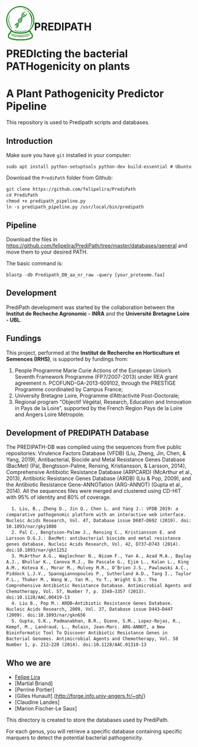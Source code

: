 <img align="left" width="15%" src="fig_predipath.png"> 

# PREDIPATH
# PREDIcting the bacterial PATHogenicity on plants
# A Plant Pathogenicity Predictor Pipeline 


This repository is used to Predipath scripts and databases.
## Introduction

Make sure you have `git` installed in your computer:
```
sudo apt install python-setuptools python-dev build-essential # Ubuntu
```
Download the `PrediPath` folder from Github:

```download
git clone https://github.com/felipelira/PrediPath
cd PrediPath
chmod +x predipath_pipeline.py
ln -s predipath_pipeline.py /usr/local/bin/predipath
```
## Pipeline
Download the files in https://github.com/felipelira/PrediPath/tree/master/databases/general and move them to your desired PATH.

  The basic command is:
  
    blastp -db Predipath_DB_aa_nr_raw -query [your_proteome.faa]


## Development
PrediPath development was started by the collaboration between the **Institut de Recheche Agronomic - INRA** and the **Université Bretagne Loire - UBL**.

## Fundings
This project, performed at the **Institut de Recherche en Horticulture et Semences (IRHS)**, is supported by fundings from:

1. People Programme Marie Curie Actions of the European Union’s Seventh Framework Programme (FP7/2007-2013) under REA grant agreement n. PCOFUND-GA-2013-609102, through the PRESTIGE Programme coordinated by Campus France;
2. University Bretagne Loire, Programme d’Attractivité Post-Doctorale;
3. Regional program “Objectif Végétal, Research, Education and Innovation in Pays de la Loire”, supported by the French Region Pays de la Loire and Angers Loire Métropole.


## Development of PREDIPATH Database

The PREDIPATH-DB was compiled using the sequences from five public repositories: Virulence Factors Database (VFDB) (Liu, Zheng, Jin, Chen, & Yang, 2019)⁠, Antibacterial, Biocide and Metal Resistance Genes Database (BacMet) (Pal, Bengtsson-Palme, Rensing, Kristiansson, & Larsson, 2014)⁠, Comprehensive Antibiotic Resistance Database (ARPCARD) (McArthur et al., 2013)⁠, Antibiotic Resistance Genes Database (ARDB) (Liu & Pop, 2009)⁠, and the Antibiotic Resistance Gene-ANNOTation (ARG-ANNOT) (Gupta et al., 2014)⁠. All the sequences files were merged and clustered using CD-HIT with 95% of identity and 80% of coverage.

```
  1. Liu, B., Zheng D., Jin Q., Chen L. and Yang J.: VFDB 2019: a comparative pathogenomic platform with an interactive web interface. Nucleic Acids Research, Vol. 47, Database issue D687–D692 (2019). doi: 10.1093/nar/gky1080
  2. Pal C., Bengtsson-Palme J., Rensing C., Kristiansson E. and Larsson D.G.J.: BacMet: antibacterial biocide and metal resistance genes database. Nucleic Acids Research, Vol. 42, D737–D743 (2014). doi:10.1093/nar/gkt1252
  3. McArthur A.G., Waglechner N., Nizam F., Yan A., Azad M.A., Baylay A.J., Bhullar K., Canova M.J., De Pascale G., Ejim L., Kalan L., King A.M., Koteva K., Morar M., Mulvey M.R., O’Brien J.S., Pawlowski A.C., Piddock L.J.V., Spanogiannopoulos P., Sutherland A.D., Tang I., Taylor P.L., Thaker M., Wang W., Yan M., Yu T., Wright G.D.: The Comprehensive Antibiotic Resistance Database. Antimicrobial Agents and Chemotherapy, Vol. 57, Number 7, p. 3348–3357 (2013). doi:10.1128/AAC.00419-13
  4. Liu B., Pop M.: ARDB—Antibiotic Resistance Genes Database. Nucleic Acids Research, 2009, Vol. 37, Database issue D443–D447 (2009). doi:10.1093/nar/gkn656
  5. Gupta, S.K., Padmanabhan, B.R., Diene, S.M., Lopez-Rojas, R., Kempf, M., Landraud, L., Rolain, Jean-Marc. ARG-ANNOT, a New Bioinformatic Tool To Discover Antibiotic Resistance Genes in Bacterial Genomes. Antimicrobial Agents and Chemotherapy, Vol. 58 Number 1, p. 212–220 (2014). doi:10.1128/AAC.01310-13
```


## Who we are
* [Felipe Lira](https://github.com/felipelira)
* [Martial Briand]
* [Perrine Portier]
* [Gilles Hunault] (http://forge.info.univ-angers.fr/~gh/)
* [Claudine Landes]
* [Marion Fischer-Le Saux]


This directory is created to store the databases used by PrediPath.

For each genus, you will retrieve a specific database containing specific marquers to detect the potential bacterial pathogenicity.

